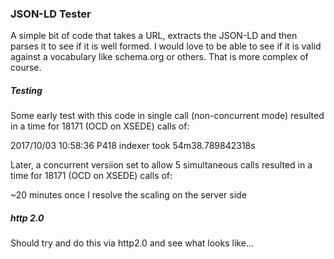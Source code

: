 ### JSON-LD Tester

A simple bit of code that takes a URL, extracts the JSON-LD and then parses
it to see if it is well formed.  I would love to be able to see if it is 
valid against a vocabulary like schema.org or others.  That is more complex
of course. 

##### Testing

Some early test with this code in single call (non-concurrent mode) resulted 
in a time for 18171 (OCD on XSEDE) calls of: 

2017/10/03 10:58:36 P418 indexer took 54m38.789842318s

Later, a concurrent versiion set to allow 5 simultaneous calls resulted in a
time for 18171 (OCD on XSEDE) calls of:

~20 minutes once I resolve the scaling on the server side


##### http 2.0

Should try and do this via http2.0 and see what looks like...